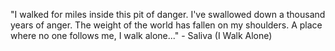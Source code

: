 "I walked for miles inside this pit of danger.
 I've swallowed down a thousand years of anger.
 The weight of the world has fallen on my shoulders.
 A place where no one follows me, I walk alone..."
	 - Saliva (I Walk Alone) 